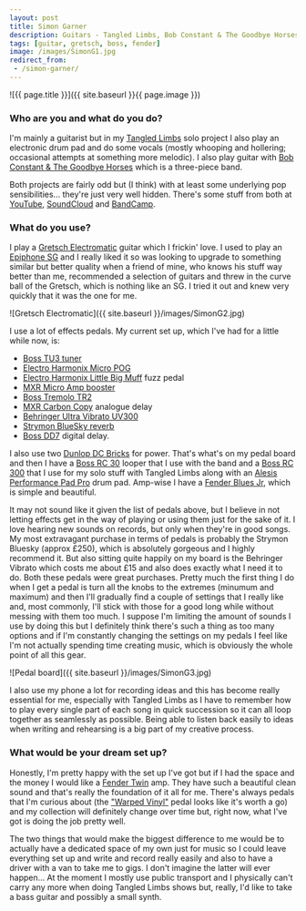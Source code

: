 ```yaml
---
layout: post
title: Simon Garner
description: Guitars - Tangled Limbs, Bob Constant & The Goodbye Horses
tags: [guitar, gretsch, boss, fender]
image: /images/SimonG1.jpg
redirect_from:
 - /simon-garner/
---
```


![{{ page.title }}]({{ site.baseurl }}{{ page.image }})

### Who are you and what do you do?

I'm mainly a guitarist but in my [Tangled Limbs](https://www.facebook.com/TangledLimbs/) solo project I also play an electronic drum pad and do some vocals (mostly whooping and hollering; occasional attempts at something more melodic). I also play guitar with [Bob Constant & The Goodbye Horses](https://www.facebook.com/BobConstantAndTheGoodbyeHorses/) which is a three-piece band.

Both projects are fairly odd but (I think) with at least some underlying pop sensibilities... they're just very well hidden. There's some stuff from both at [YouTube](https://youtu.be/U9wY6P65WcQ), [SoundCloud](https://soundcloud.com/bobconstantband/sets/isthygm) and [BandCamp](http://bobconstant.bandcamp.com/).

### What do you use?

I play a [Gretsch Electromatic](http://www.gretschguitars.com/products/guitars/) guitar which I frickin' love. I used to play an [Epiphone SG](http://www.epiphone.com/Products/Electrics/SG.aspx) and I really liked it so was looking to upgrade to something similar but better quality when a friend of mine, who knows his stuff way better than me, recommended a selection of guitars and threw in the curve ball of the Gretsch, which is nothing like an SG. I tried it out and knew very quickly that it was the one for me.

![Gretsch Electromatic]({{ site.baseurl }}/images/SimonG2.jpg)

I use a lot of effects pedals. My current set up, which I've had for a little while now, is:

* [Boss TU3 tuner](http://www.bossus.com/products/tu-3/)
* [Electro Harmonix Micro POG](http://www.ehx.com/products/micro-pog)
* [Electro Harmonix Little Big Muff](http://www.ehx.com/products/little-big-muff-pi) fuzz pedal
* [MXR Micro Amp booster](http://www.jimdunlop.com/product/m133-micro-amp)
* [Boss Tremolo TR2](http://www.bossus.com/products/tr-2/)
* [MXR Carbon Copy](http://www.jimdunlop.com/product/m169-carbon-copy-analog-delay) analogue delay
* [Behringer Ultra Vibrato UV300](http://www.music-group.com/Categories/Behringer/Guitar/Guitar-Stompboxes/UV300/p/P0507)
* [Strymon BlueSky reverb](http://www.strymon.net/products/bluesky/)
* [Boss DD7](http://www.bossus.com/products/dd-7/) digital delay.

I also use two [Dunlop DC Bricks](http://www.jimdunlop.com/product/mxr-dc-brick) for power. That's what's on my pedal board and then I have a [Boss RC 30](http://www.bossus.com/products/rc-30/) looper that I use with the band and a [Boss RC 300](http://www.boss.info/products/rc-300/) that I use for my solo stuff with Tangled Limbs along with an [Alesis Performance Pad Pro](http://www.alesis.com/products/legacy/performancepad-pro) drum pad. Amp-wise I have a [Fender Blues Jr](http://intl.fender.com/en-GB/amps/guitar-amplifiers/blues-junior-iii-230v-eur-black/), which is simple and beautiful.

It may not sound like it given the list of pedals above, but I believe in not letting effects get in the way of playing or using them just for the sake of it. I love hearing new sounds on records, but only when they're in good songs. My most extravagant purchase in terms of pedals is probably the Strymon Bluesky (approx £250), which is absolutely gorgeous and I highly recommend it. But also sitting quite happily on my board is the Behringer Vibrato which costs me about £15 and also does exactly what I need it to do. Both these pedals were great purchases. Pretty much the first thing I do when I get a pedal is turn all the knobs to the extremes (minumum and maximum) and then I'll gradually find a couple of settings that I really like and, most commonly, I'll stick with those for a good long while without messing with them too much. I suppose I'm limiting the amount of sounds I use by doing this but I definitely think there's such a thing as too many options and if I'm constantly changing the settings on my pedals I feel like I'm not actually spending time creating music, which is obviously the whole point of all this gear.

![Pedal board]({{ site.baseurl }}/images/SimonG3.jpg)

I also use my phone a lot for recording ideas and this has become really essential for me, especially with Tangled Limbs as I have to remember how to play every single part of each song in quick succession so it can all loop together as seamlessly as possible. Being able to listen back easily to ideas when writing and rehearsing is a big part of my creative process.

### What would be your dream set up?

Honestly, I'm pretty happy with the set up I've got but if I had the space and the money I would like a [Fender Twin](http://www.musiciansfriend.com/amplifiers-effects/fender-twin-amp-100-watt-all-tube-guitar-amp) amp. They have such a beautiful clean sound and that's really the foundation of it all for me. There's always pedals that I'm curious about (the ["Warped Vinyl"](http://chaseblissaudio.com/warped-vinyl/) pedal looks like it's worth a go) and my collection will definitely change over time but, right now, what I've got is doing the job pretty well.

The two things that would make the biggest difference to me would be to actually have a dedicated space of my own just for music so I could leave everything set up and write and record really easily and also to have a driver with a van to take me to gigs. I don't imagine the latter will ever happen... At the moment I mostly use public transport and I physically can't carry any more when doing Tangled Limbs shows but, really, I'd like to take a bass guitar and possibly a small synth.
